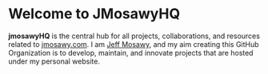 # Welcome to JMosawyHQ

**jmosawyHQ** is the central hub for all projects, collaborations, and resources related to [jmosawy.com](https://jmosawy.com). I am [Jeff Mosawy](https://github.com/jmosawy), and my aim creating this GitHub Organization is to develop, maintain, and innovate projects that are hosted under my personal website.
